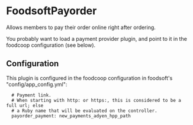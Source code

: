 FoodsoftPayorder
================

Allows members to pay their order online right after ordering.

You probably want to load a payment provider plugin, and point to it
in the foodcoop configuration (see below).

Configuration
-------------
This plugin is configured in the foodcoop configuration in foodsoft's
"config/app\_config.yml":
```
  # Payment link.
  # When starting with http: or https:, this is considered to be a full url; else 
  # a Ruby name that will be evaluated on the controller.
  payorder_payment: new_payments_adyen_hpp_path
```
